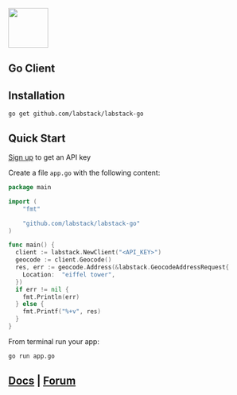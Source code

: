 <a href="https://labstack.com"><img height="80" src="https://cdn.labstack.com/images/labstack-logo.svg"></a>

## Go Client

## Installation

`go get github.com/labstack/labstack-go`

## Quick Start

[Sign up](https://labstack.com/signup) to get an API key

Create a file `app.go` with the following content:

```go
package main

import (
	"fmt"

	"github.com/labstack/labstack-go"
)

func main() {
  client := labstack.NewClient("<API_KEY>")
  geocode := client.Geocode()
  res, err := geocode.Address(&labstack.GeocodeAddressRequest{
    Location:  "eiffel tower",
  })
  if err != nil {
    fmt.Println(err)
  } else {
    fmt.Printf("%+v", res)
  }
}
```

From terminal run your app:

```sh
go run app.go
```

## [Docs](https://labstack.com/docs) | [Forum](https://forum.labstack.com)
